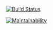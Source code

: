 [![Build Status](https://travis-ci.org/Kross97/frontend-project-lvl4.svg?branch=master)](https://travis-ci.org/Kross97/frontend-project-lvl4)

[![Maintainability](https://api.codeclimate.com/v1/badges/49c921b945e6631c2135/maintainability)](https://codeclimate.com/github/Kross97/frontend-project-lvl4/maintainability)
